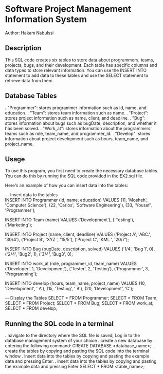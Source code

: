 # Software Project Management Information System

Author: Hakam Nabulssi 

## Description
This SQL code creates six tables to store data about programmers, teams, projects, bugs, and their development. Each table has specific columns and data types to store relevant information. You can use the INSERT INTO statement to add data to these tables and use the SELECT statement to retrieve data from them.

## Database Tables
. "Programmer": stores programmer information such as id, name, and education.
. "Team": stores team information such as name.
. "Project": stores project information such as name, client, and deadline.
. "Bug": stores information about bugs such as bugDate, description, and    whether it has been solved.
. "Work_at": stores information about the programmers' teams such as role, team_name, and programmer_id.
. "Develop": stores information about project development such as hours, team_name, and project_name.

## Usage   
To use this program, you first need to create the necessary database tables. You can do this by running the SQL code provided in the EX2.sql file.

Here's an example of how you can insert data into the tables:

-- Insert data to the tables  
 INSERT INTO Programmer (id, name, education)
 VALUES (11, 'Mosheh', 'Computer Science'),
        (22, 'Carlos', 'Software Engineering'),
        (33, 'Yousef', 'Programmer');

 INSERT INTO Team (name)
 VALUES ('Development'),
        ('Testing'),
        ('Marketing');

 INSERT INTO Project (name, client, deadline)
 VALUES ('Project A', 'ABC.', '30/4'),
        ('Project B', 'XYZ ', '15/5'),
        ('Project C', 'KML ', '20/7');

 INSERT INTO Bug (bugDate, description, solved)
 VALUES ('1/4', 'Bug 1', 0),
        ('2/4', 'Bug2', 1),
        ('3/4', 'Bug3', 0);

 INSERT INTO work_at (role, programmer_id, team_name)
 VALUES ('Developer', 1, 'Development'),
        ('Tester', 2, 'Testing'),
        ('Programmer', 3, 'Programming');

 INSERT INTO develop (hours, team_name, project_name)
 VALUES (10, 'Development', ' A'),
        (15, 'Testing', ' B'),
        (20, 'Development', 'C');

-- Display the Tables 
SELECT * FROM Programmer;
SELECT * FROM Team;
SELECT * FROM Project;
SELECT * FROM Bug;
SELECT * FROM work_at;
SELECT * FROM develop;

## Running the SQL code in a terminal

. navigate to the directory where the SQL file is saved, Log in to the database management system of your choice
. create a new database by entering the following command: CREATE DATABASE <database_name>;
. create the tables by copying and pasting the SQL code into the terminal window
. insert data into the tables by copying and pasting the example data and pressing Enter.
. insert data into the tables by copying and pasting the example data and pressing Enter SELECT * FROM <table_name>;
